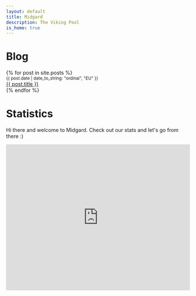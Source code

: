 ```yaml
---
layout: default
title: Midgard
description: The Viking Pool
is_home: true
---
```


# Blog
<section>
  {% for post in site.posts %}
    <div>
      <small>{{ post.date | date_to_string: "ordinal", "EU" }}</small><br/>
	  <a href="{{ post.url }}">{{ post.title }}</a><br/>
    </div>
  {% endfor %}
</section>

# Statistics

Hi there and welcome to Midgard. Check out our stats and let's go from there :)

<section>
	<iframe width="100%" height="400" frameborder="0" src="https://js.adapools.org/widget.html?pool=edbf17f6796a0434a8269f000cf2cba87452abf39c9967c8a318f456"><a href="https://adapools.org/pool/edbf17f6796a0434a8269f000cf2cba87452abf39c9967c8a318f456">Detail</a></iframe>
</section>
